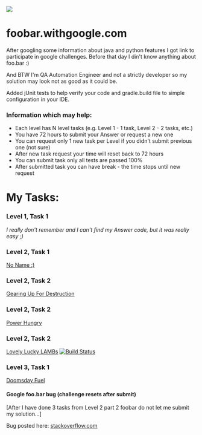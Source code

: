 ![](https://github.com/kyxap/google.challenge/blob/master/img/foobarLogin.png)
 
# foobar.withgoogle.com

After googling some information about java and python features I got link to participate in google challenges. Before that day I din't know anything about foo.bar :) 

And BTW I'm QA Automation Engineer and not a strictly developer so my solution may look not as good as it could be.

Added jUnit tests to help verify your code and gradle.build file to simple configuration in your IDE.


### **Information which may help:**
* Each level has N level tasks (e.g. Level 1 - 1 task, Level 2 - 2 tasks, etc.)  
* You have 72 hours to submit your Answer or request a new one
* You can request only 1 new task per Level if you didn't submit previous one (not sure) 
* After new task request your time will reset back to 72 hours
* You can submit task only all tests are passed 100%
* After submitted task you can have break - the time stops until new request 

# My Tasks:

### Level 1, Task 1
_I really don't remember and I can't find my Answer code, but it was really easy ;)_
### Level 2, Task 1
[No Name :)](https://github.com/kyxap/google.challenge/tree/master/challenges/level2_1_no_name)
### Level 2, Task 2
[Gearing Up For Destruction](https://github.com/kyxap/google.challenge/tree/master/challenges/gearing_up_for_destruction)
### Level 2, Task 2
[Power Hungry](https://github.com/kyxap/google.challenge/tree/master/challenges/power_hungry) 
### Level 2, Task 2
[Lovely Lucky LAMBs](https://github.com/kyxap/google.challenge/tree/master/challenges/lovely_lucky_lambs)  [![Build Status](https://travis-ci.org/kyxap/google.challenge.svg?branch=master)](https://travis-ci.org/kyxap/google.challenge)
### Level 3, Task 1
[Doomsday Fuel](https://github.com/kyxap/google.challenge/tree/master/challenges/doomsday_fuel)



#### Google foo.bar bug (challenge resets after submit)
[After I have done 3 tasks from Level 2 part 2 foobar do not let me submit my solution...]

Bug posted here:
[stackoverflow.com](https://stackoverflow.com/questions/44252108/google-foobar-bug-chahallenge-resets-after-submit)
